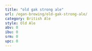 ```yaml
---
title: "old gak strong ale"
url: /egan-brewing/old-gak-strong-ale/
category: British Ale
style: Old Ale
abv: 0
ibu: 0
srm: 0
upc: 0
---
```


